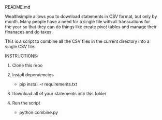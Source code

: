 README.md

Wealthsimple allows you to download statements in CSV format, but only by month. Many people have a need for a single file with all transcations for the year so that they can do things like create pivot tables and manage their finanaces and do taxes.

This is a script to combine all the CSV files in the current directory into a single CSV file.

INSTRUCTIONS:

1. Clone this repo

2. Install dependencies
   - pip install -r requirements.txt

3. Download all of your statements into this folder

4. Run the script
   - python combine.py

